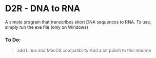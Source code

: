 # D2R - DNA to RNA
A simple program that transcribes short DNA sequences to RNA.
To use, simply run the exe file (only on Windows)
### To Do:
> add Linux and MacOS compatibility
> Add a bit polish to this readme
